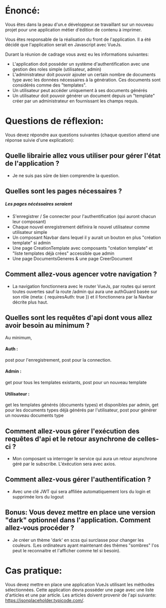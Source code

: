 # Énoncé:

Vous êtes dans la peau d'un.e développeur.se travaillant sur un nouveau projet pour une application métier d'édition de contenu à imprimer.

Vous êtes responsable de la réalisation du front de l'application. Il a été décidé que l'application serait en Javascript avec VueJs.

Durant la réunion de cadrage vous avez eu les informations suivantes:

- L'application doit posséder un système d'authentification avec une gestion des roles simple (utilisateur, admin)
- L'administrateur doit pouvoir ajouter un certain nombre de documents type avec les données nécessaires à la génération. Ces documents sont considérés comme des "templates".
- Un utilisateur peut accéder uniquement à ses documents générés
- Un utilisateur doit pouvoir générer un document depuis un "template" créer par un administrateur en fournissant les champs requis.

# Questions de réflexion:

Vous devez répondre aux questions suivantes (chaque question attend une réponse suivie d'une explication):

## Quelle librairie allez vous utiliser pour gérer l'état de l'application ?

- Je ne suis pas sûre de bien comprendre la question.

## Quelles sont les pages nécessaires ?

##### Les pages nécéssaires seraient

- S'enregistrer / Se connecter pour l'authentification (qui auront chacun leur composant)
- Chaque nouvel enregistrement définira le nouvel utilisateur comme utilisateur simple
- Un composant Navbar dans lequel il y aurait un bouton en plus "création template" si admin
- Une page CreationTemplate avec composants "création template" et "liste templates déjà crées" accessible que admin
- Une page DocumentsGeneres & une page CreerDocument

## Comment allez-vous agencer votre navigation ?

- La navigation fonctionnera avec le router VueJs, par routes qui seront toutes ouvertes sauf la route /admin qui aura une authGuard basée sur son rôle (meta: { requiresAuth: true }) et il fonctionnera par la Navbar décrite plus haut.

## Quelles sont les requêtes d'api dont vous allez avoir besoin au minimum ?

Au minimum,

#### Auth :

post pour l'enregistrement,
post pour la connection.

#### Admin :

get pour tous les templates existants,
post pour un nouveau template

#### Utilisateur :

get les templates générés (documents types) et disponibles par admin,
get pour les documents types déjà générés par l'utilisateur,
post pour générer un nouveau documents type

## Comment allez-vous gérer l'exécution des requêtes d'api et le retour asynchrone de celles-ci ?

- Mon composant va interroger le service qui aura un retour asynchrone géré par le subscribe. L'éxécution sera avec axios.

## Comment allez-vous gérer l'authentification ?

- Avec une clé JWT qui sera affiliée automatiquement lors du login et supprimée lors du logout

## Bonus: Vous devez mettre en place une version "dark" optionnel dans l'application. Comment allez-vous procéder ?

- Je créer un thème 'dark' en scss qui surclasse pour changer les couleurs. (Les ordinateurs ayant maintenant des thèmes "sombres" l'os peut le reconnaitre et l'afficher comme tel si besoin).

# Cas pratique:

Vous devez mettre en place une application VueJs utilisant les méthodes sélectionnées. Cette application devra posséder une page avec une liste d'articles et une par article. Les articles doivent provenir de l'api suivante: https://jsonplaceholder.typicode.com/.
